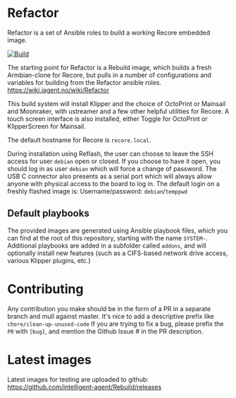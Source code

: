 # Refactor
Refactor is a set of Ansible roles to build a working Recore embedded image.

[![Build](https://github.com/intelligent-agent/Refactor/actions/workflows/main.yml/badge.svg)](https://github.com/intelligent-agent/Refactor/actions/workflows/main.yml)

The starting point for Refactor is a Rebuild image, which builds a fresh Armbian-clone for Recore, but pulls in a number of configurations and variables for building from the Refactor ansible roles.
https://wiki.iagent.no/wiki/Refactor

This build system will install Klipper and the choice of OctoPrint or Mainsail and Moonraker, with ustreamer and a few other helpful utilities for Recore.
A touch screen interface is also installed, either Toggle for OctoPrint or KlipperScreen for Mainsail.

The default hostname for Recore is `recore.local`.

During installation using Reflash, the user can choose to leave the SSH access for user `debian` open or closed. If you choose to have it open, you should log in as user `debian` which will force a change of password. The USB C connector also presents as a serial port which will always allow anyone with physical access to the board to log in. 
The default login on a freshly flashed image is:
Username/password: `debian`/`temppwd`  

## Default playbooks
The provided images are generated using Ansible playbook files, which you can find at the root of this repository, starting with the name `SYSTEM-`.
Additional playbooks are added in a subfolder called `addons`, and will optionally install new features (such as a CIFS-based network drive access, various Klipper plugins, etc.)

# Contributing
Any contribution you make should be in the form of a PR in a separate branch and mull against master.
It's nice to add a descriptive prefix like `chore/clean-up-unused-code`
If you are trying to fix a bug, please prefix the `PR` with `[bug]`, and mention the Github Issue # in the PR description.

# Latest images
Latest images for testing are uploaded to github: https://github.com/intelligent-agent/Rebuild/releases
